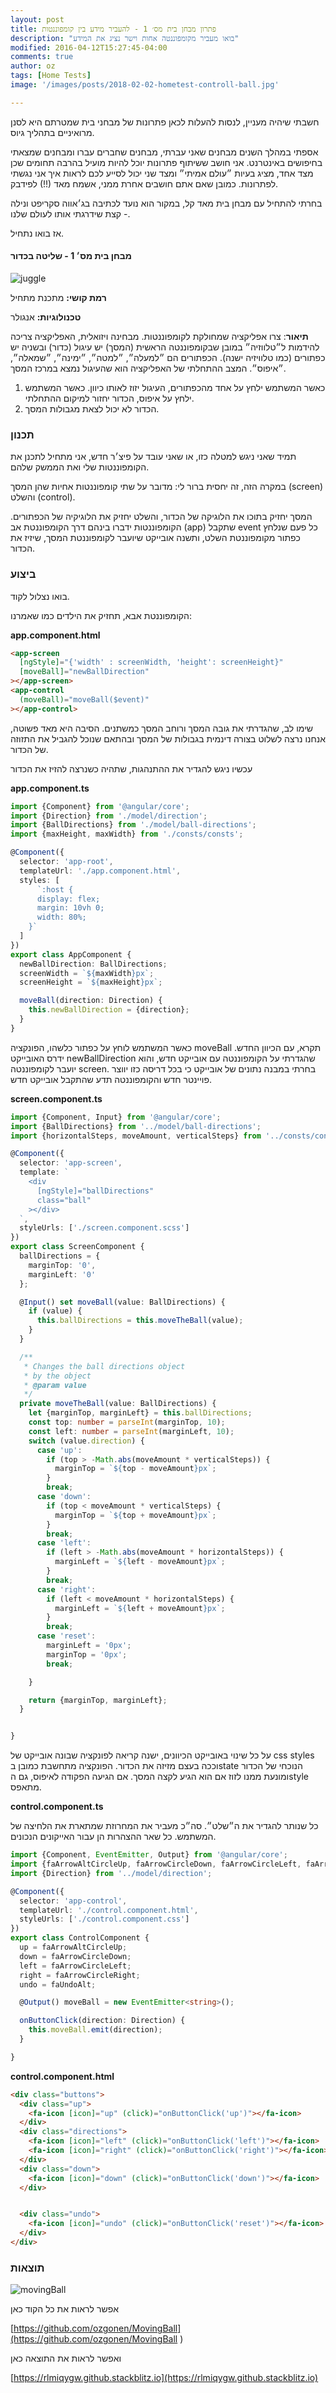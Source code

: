 ```yaml
---
layout: post
title: פתרון מבחן בית מס׳ 1 - להעביר מידע בין קומפוננטות
description: "בואו מעביר מקומפוננטה אחות וישר נציג את המידע"
modified: 2016-04-12T15:27:45-04:00
comments: true
author: oz
tags: [Home Tests]
image: '/images/posts/2018-02-02-hometest-controll-ball.jpg'

---
```




חשבתי שיהיה מעניין, לנסות להעלות לכאן פתרונות של מבחני בית שמטרתם היא לסנן מרואיניים בתהליך גיוס. 

אספתי במהלך השנים מבחנים שאני עברתי, מבחנים שחברים עברו ומבחנים שמצאתי בחיפושים באינטרנט. אני חושב ששיתוף פתרונות יוכל להיות מועיל בהרבה תחומים שכן מצד אחד, מציג בעיות ״עולם אמיתי״ ומצד שני יכול לסייע לכם לראות איך אני נגשתי לפתרונות. כמובן שאם אתם חושבים אחרת ממני, אשמח מאד (!!) לפידבק. 



בחרתי להתחיל עם מבחן בית מאד קל, במקור הוא נועד לכתיבה בג׳אווה סקריפט ונילה - קצת שידרגתי אותו לעולם שלנו. 

אז בואו נתחיל. 

#### מבחן בית מס׳ 1 - שליטה בכדור

![juggle](/images/gifs/juggle.gif)

**רמת קושי:** מתכנת מתחיל

**טכנולוגיות:** אנגולר

**תיאור**: צרו אפליקציה שמחולקת לקומפוננטות. מבחינה ויזואלית, האפליקציה צריכה להידמות ל״טלווזיה״ במובן שבקומפוננטה הראשית (המסך)  יש עיגול (כדור) ובשניה יש כפתורים (כמו טלוויזיה ישנה). הכפתורים הם ״למעלה״, ״למטה״, ״ימינה״, ״שמאלה״, ״איפוס״. המצב ההתחלתי של האפליקציה הוא שהעיגול נמצא במרכז המסך. 

1. כאשר המשתמש ילחץ על אחד מהכפתורים, העיגול יזוז לאותו כיוון. כאשר המשתמש ילחץ על איפוס, הכדור יחזור למיקום ההתחלתי.
2. הכדור לא יכול לצאת מגבולות המסך.



### תכנון

תמיד שאני ניגש למטלה כזו, או שאני עובד על פיצ׳ר חדש, אני מתחיל לתכנן את הקומפוננטות שלי ואת הממשק שלהם. 

במקרה הזה, זה יחסית ברור לי: מדובר על שתי קומפוננטות אחיות שהן המסך (screen) והשלט (control).

המסך יחזיק בתוכו את הלוגיקה של הכדור, והשלט יחזיק את הלוגיקיה של הכפתורים. הקומפוננטות ידברו בינהם דרך הקומפוננטת אב (app) שתקבל event כל פעם שנלחץ כפתור מקומפוננטת השלט, ותשנה אובייקט שיועבר לקומפוננטת המסך, שיזיז את הכדור.



### ביצוע

בואו נצלול לקוד.

הקומפוננטת אבא, תחזיק את הילדים כמו שאמרנו:

**app.component.html**

```Html
<app-screen
  [ngStyle]="{'width' : screenWidth, 'height': screenHeight}"
  [moveBall]="newBallDirection"
></app-screen>
<app-control
  (moveBall)="moveBall($event)"
></app-control>
```

שימו לב, שהגדרתי את גובה המסך ורוחב המסך כמשתנים. הסיבה היא מאד פשוטה, אנחנו נרצה לשלוט בצורה דינמית בגבולות של המסך ובהתאם שנוכל להגביל את התזוזה של הכדור.

עכשיו ניגש להגדיר את ההתנהגות, שתהיה כשנרצה להזיז את הכדור

**app.component.ts**

```typescript
import {Component} from '@angular/core';
import {Direction} from './model/direction';
import {BallDirections} from './model/ball-directions';
import {maxHeight, maxWidth} from './consts/consts';

@Component({
  selector: 'app-root',
  templateUrl: './app.component.html',
  styles: [
      `:host {
      display: flex;
      margin: 10vh 0;
      width: 80%;
    }`
  ]
})
export class AppComponent {
  newBallDirection: BallDirections;
  screenWidth = `${maxWidth}px`;
  screenHeight = `${maxHeight}px`;

  moveBall(direction: Direction) {
    this.newBallDirection = {direction};
  }
}
```

כאשר המשתמש לוחץ על כפתור כלשהו, הפונקציה  moveBall תקרא, עם הכיוון החדש. ידרס האובייקט newBallDirection שהגדרתי על הקומפוננטה עם אובייקט חדש, והוא יועבר לקומפוננטה screen. בחרתי במבנה נתונים של אובייקט כי בכל דריסה כזו יווצר פויינטר חדש והקומפוננטה תדע שהתקבל אובייקט חדש.  

**screen.component.ts**



```typescript
import {Component, Input} from '@angular/core';
import {BallDirections} from '../model/ball-directions';
import {horizontalSteps, moveAmount, verticalSteps} from '../consts/consts';

@Component({
  selector: 'app-screen',
  template: `
    <div
      [ngStyle]="ballDirections"
      class="ball"
    ></div>
  `,
  styleUrls: ['./screen.component.scss']
})
export class ScreenComponent {
  ballDirections = {
    marginTop: '0',
    marginLeft: '0'
  };

  @Input() set moveBall(value: BallDirections) {
    if (value) {
      this.ballDirections = this.moveTheBall(value);
    }
  }

  /**
   * Changes the ball directions object
   * by the object
   * @param value
   */
  private moveTheBall(value: BallDirections) {
    let {marginTop, marginLeft} = this.ballDirections;
    const top: number = parseInt(marginTop, 10);
    const left: number = parseInt(marginLeft, 10);
    switch (value.direction) {
      case 'up':
        if (top > -Math.abs(moveAmount * verticalSteps)) {
          marginTop = `${top - moveAmount}px`;
        }
        break;
      case 'down':
        if (top < moveAmount * verticalSteps) {
          marginTop = `${top + moveAmount}px`;
        }
        break;
      case 'left':
        if (left > -Math.abs(moveAmount * horizontalSteps)) {
          marginLeft = `${left - moveAmount}px`;
        }
        break;
      case 'right':
        if (left < moveAmount * horizontalSteps) {
          marginLeft = `${left + moveAmount}px`;
        }
        break;
      case 'reset':
        marginLeft = '0px';
        marginTop = '0px';
        break;

    }

    return {marginTop, marginLeft};
  }


}
```

על כל שינוי באובייקט הכיוונים, ישנה קריאה לפונקציה שבונה אובייקט של css styles וככה בעצם מזיזה את הכדור. הפונקציה מתחשבת כמובן בstate הנוכחי של הכדור ומונעת ממנו לזוז אם הוא הגיע לקצה המסך. אם הגיעה הפקודה לאיפוס, גם הstyle מתאפס. 

**control.component.ts**

כל שנותר להגדיר את ה״שלט״. סה״כ מעביר את המחרוזת שמתארת את הלחיצה של המשתמש. כל שאר ההצהרות הן עבור האייקונים הנכונים.



```typescript
import {Component, EventEmitter, Output} from '@angular/core';
import {faArrowAltCircleUp, faArrowCircleDown, faArrowCircleLeft, faArrowCircleRight, faUndoAlt} from '@fortawesome/free-solid-svg-icons';
import {Direction} from '../model/direction';

@Component({
  selector: 'app-control',
  templateUrl: './control.component.html',
  styleUrls: ['./control.component.css']
})
export class ControlComponent {
  up = faArrowAltCircleUp;
  down = faArrowCircleDown;
  left = faArrowCircleLeft;
  right = faArrowCircleRight;
  undo = faUndoAlt;

  @Output() moveBall = new EventEmitter<string>();

  onButtonClick(direction: Direction) {
    this.moveBall.emit(direction);
  }

}
```

**control.component.html**

```html
<div class="buttons">
  <div class="up">
    <fa-icon [icon]="up" (click)="onButtonClick('up')"></fa-icon>
  </div>
  <div class="directions">
    <fa-icon [icon]="left" (click)="onButtonClick('left')"></fa-icon>
    <fa-icon [icon]="right" (click)="onButtonClick('right')"></fa-icon>
  </div>
  <div class="down">
    <fa-icon [icon]="down" (click)="onButtonClick('down')"></fa-icon>
  </div>


  <div class="undo">
    <fa-icon [icon]="undo" (click)="onButtonClick('reset')"></fa-icon>
  </div>
</div>
```

### תוצאות



![movingBall](/images/gifs/movingBall.gif)

אפשר לראות את כל הקוד כאן

[https://github.com/ozgonen/MovingBall](https://github.com/ozgonen/MovingBall ) 

ואפשר לראות את התוצאה כאן

[https://rlmiqygw.github.stackblitz.io](https://rlmiqygw.github.stackblitz.io)

